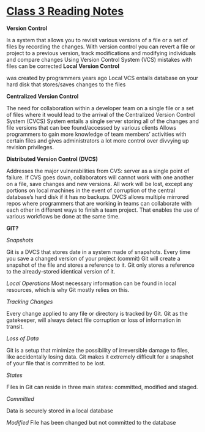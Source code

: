 # [Class 3 Reading Notes](https://github.com/snur206/reading-notes/blob/main/102/class3notes.md)

**Version Control** 

Is a system that allows you to revisit various versions of a file or a set of files by recording the changes. 
With version control you can revert a file or project to a previous version, track modifications and modifying individuals and compare changes
Using Version Control System (VCS) mistakes with files can be corrected
**Local Version Control** 

was created by programmers years ago
Local VCS entails database on your hard disk that stores/saves changes to the files

**Centralized Version Control**

The need for collaboration within a developer team on a single file or a set of files where it would lead to the arrival of the Centralized Version Control System (CVCS)
System entails a single server storing all of the changes and file versions that can bee found/accessed by various clients 
Allows programmers to gain more knowledge of team members’ activities with certain files and gives administrators a lot more control over divvying up revision privileges.

**Distributed Version Control (DVCS)**

Addresses the major vulnerabilities from CVS: server as a single point of failure.
If CVS goes down, collaborators will cannot work with one another on a file, save changes and new versions.
All work will be lost, except any portions on local machines in the event of corruption of the central database’s hard disk if it has no backups.
DVCS allows multiple mirrored repos where programmers that are working in teams can collaborate with each other in different ways to finish a team project. That enables the use of various workflows be done at the same time.

**GIT?**

*Snapshots*

Git is a DVCS that stores date in a system made of snapshots. Every time you save a changed version of your project (commit) Git will create a snapshot of the file and stores a reference to it. 
Git only stores a reference to the already-stored identical version of it.

*Local Operations*
Most necessary information can be found in local resources, which is why Git mostly relies on this. 

*Tracking Changes*

Every change applied to any file or directory is tracked by Git. Git as the gatekeeper, will always detect file corruption or loss of information in transit.

*Loss of Data*

Git is a setup that minimize the possibility of irreversible damage to files, like accidentally losing data. Git makes it extremely difficult for a snapshot of your file that is committed to be lost. 

*States*

Files in Git can reside in three main states: committed, modified and staged.

*Committed*

Data is securely stored in a local database

*Modified*
File has been changed but not committed to the database
